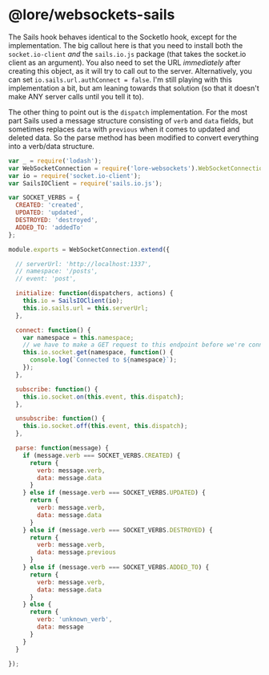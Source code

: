 # @lore/websockets-sails

The Sails hook behaves identical to the SocketIo hook, except for the implementation. The big callout here is that 
you need to install both the `socket.io-client` _and_ the `sails.io.js` package (that takes the socket.io client as 
an argument). You also need to set the URL _immediately_ after creating this object, as it will try to call out to 
the server. Alternatively, you can set `io.sails.url.authConnect = false`. I'm still playing with this implementation 
a bit, but am leaning towards that solution (so that it doesn't make ANY server calls until you tell it to).

The other thing to point out is the `dispatch` implementation. For the most part Sails used a message structure 
consisting of `verb` and `data` fields, but sometimes replaces `data` with `previous` when it comes to updated and 
deleted data. So the parse method has been modified to convert everything into a verb/data structure.

``` js
var _ = require('lodash');
var WebSocketConnection = require('lore-websockets').WebSocketConnection;
var io = require('socket.io-client');
var SailsIOClient = require('sails.io.js');

var SOCKET_VERBS = {
  CREATED: 'created',
  UPDATED: 'updated',
  DESTROYED: 'destroyed',
  ADDED_TO: 'addedTo'
};

module.exports = WebSocketConnection.extend({

  // serverUrl: 'http://localhost:1337',
  // namespace: '/posts',
  // event: 'post',

  initialize: function(dispatchers, actions) {
    this.io = SailsIOClient(io);
    this.io.sails.url = this.serverUrl;
  },

  connect: function() {
    var namespace = this.namespace;
    // we have to make a GET request to this endpoint before we're connected
    this.io.socket.get(namespace, function() {
      console.log(`Connected to ${namespace}`);
    });
  },

  subscribe: function() {
    this.io.socket.on(this.event, this.dispatch);
  },

  unsubscribe: function() {
    this.io.socket.off(this.event, this.dispatch);
  },

  parse: function(message) {
    if (message.verb === SOCKET_VERBS.CREATED) {
      return {
        verb: message.verb,
        data: message.data
      }
    } else if (message.verb === SOCKET_VERBS.UPDATED) {
      return {
        verb: message.verb,
        data: message.data
      }
    } else if (message.verb === SOCKET_VERBS.DESTROYED) {
      return {
        verb: message.verb,
        data: message.previous
      }
    } else if (message.verb === SOCKET_VERBS.ADDED_TO) {
      return {
        verb: message.verb,
        data: message.data
      }
    } else {
      return {
        verb: 'unknown_verb',
        data: message
      }
    }
  }

});
```
